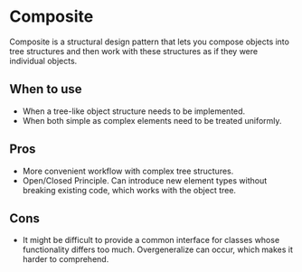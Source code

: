# Composite

Composite is a structural design pattern that lets you compose objects into tree structures and then work with these structures as if they were individual objects.

## When to use

* When a tree-like object structure needs to be implemented.
* When both simple as complex elements need to be treated uniformly.

## Pros

* More convenient workflow with complex tree structures.
* Open/Closed Principle. Can introduce new element types without breaking existing code, which works with the object tree.

## Cons

* It might be difficult to provide a common interface for classes whose functionality differs too much. Overgeneralize can occur, which makes it harder to comprehend.
